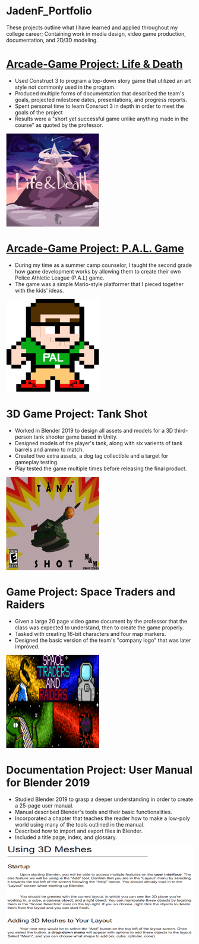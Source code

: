 # JadenF_Portfolio
<p>These projects outline what I have learned and applied throughout my college career; Containing work in media design, video game production, documentation, and 2D/3D modeling.</p>


# [Arcade-Game Project: Life & Death](https://jadenf.itch.io/life-death)
- Used Construct 3 to program a top-down story game that utilized an art style not commonly used in the program.<br/>
- Produced multiple forms of documentation that described the team's goals, projected milestone dates, presentations, and progress reports.<br/>
- Spent personal time to learn Consruct 3 in depth in order to meet the goals of the project<br/>
- Results were a "short yet successful game unlike anything made in the course" as quoted by the professor.<br/>

<img src="images/Life%20and%20Death%20Poster.PNG" width="250" height="250" />


# [Arcade-Game Project: P.A.L. Game](https://jadenf.itch.io/pal-game)
- During my time as a summer camp counselor, I taught the second grade how game development works by allowing them to create their own Police Athletic League (P.A.L) game.<br/>
- The game was a simple Mario-style platformer that I pieced together with the kids' ideas.<br/>

<img src="images/tim-sheet0.png " width="250" height="250" />

# 3D Game Project: Tank Shot
- Worked in Blender 2019 to design all assets and models for a 3D third-person tank shooter game based in Unity.<br/>
- Designed models of the player's tank, along with six varients of tank barrels and ammo to match.<br/>
- Created two extra assets, a dog tag collectible and a target for gameplay testing.<br/>
- Play tested the game multiple times before releasing the final product.<br/>
  
<img src="images/TankShot%20Poster%20COMPLETE%20(2).png" width="250" height="250" />

# Game Project: Space Traders and Raiders
- Given a large 20 page video game document by the professor that the class was expected to understand, then to create the game properly.<br/>
- Tasked with creating 16-bit characters and four map markers.<br/>
- Designed the basic version of the team's "company logo" that was later improved.<br/>

<img src="images/Space%20Traders%20and%20Raiders_%20Title%20screen-1.png.png" width="250" height="250" />

# Documentation Project: User Manual for Blender 2019
- Studied Blender 2019 to grasp a deeper understanding in order to create a 25-page user manual.<br/>
- Manual described Blender's tools and their basic functionalities.<br/>
- Incorporated a chapter that teaches the reader how to make a low-poly world using many of the tools outlined in the manual.<br/>
- Described how to import and export files in Blender.<br/>
- Included a title page, index, and glossary.<br/>

<img src="images/Blender%20Manual.PNG" width="550" height="250" />
